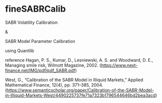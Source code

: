 # fineSABRCalib

SABR Volatility Calibration

&

SABR Model Parameter Calibration

using Quantlib

reference
Hagan, P. S., Kumar, D., Lesniewski, A. S. and Woodward, D. E., Managing smile risk, Wilmott Magazine, 2002.
(https://www.next-finance.net/IMG/pdf/pdf_SABR.pdf)

West, G., “Calibration of the SABR Model in Illiquid Markets,” Applied Mathematical Finance, 12(4), pp. 371–385, 2004.
(https://www.semanticscholar.org/paper/Calibration-of-the-SABR-Model-in-Illiquid-Markets-West/4490225737fe71a7323b1796544646bd2bea3acd)
